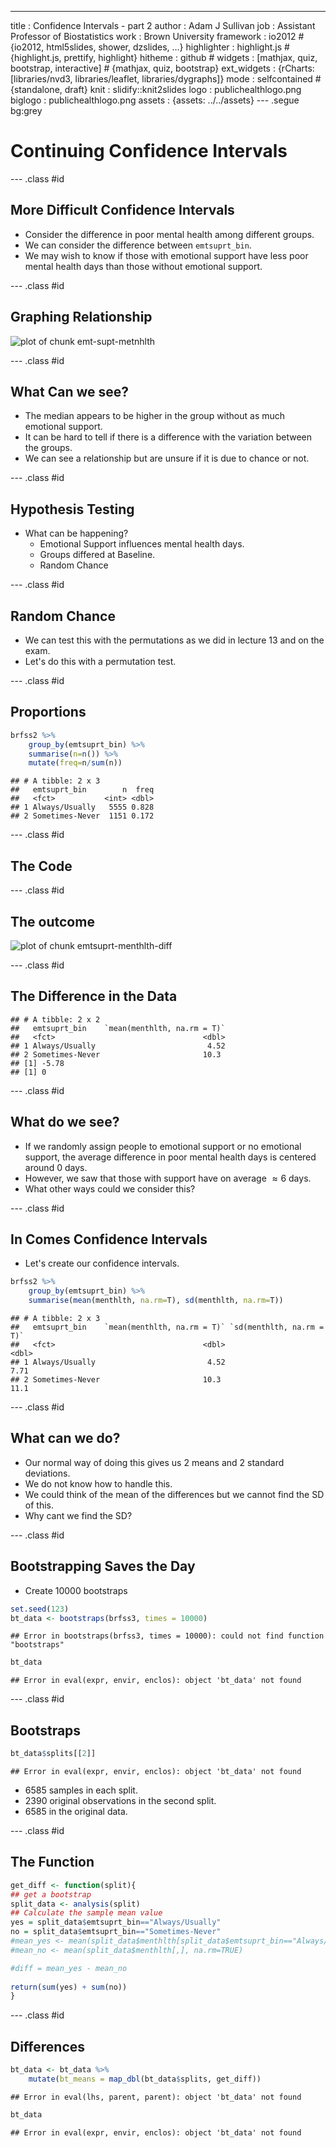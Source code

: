 ---
title       : Confidence Intervals - part 2
author      : Adam J Sullivan 
job         : Assistant Professor of Biostatistics
work        : Brown University
framework   : io2012        # {io2012, html5slides, shower, dzslides, ...}
highlighter : highlight.js # {highlight.js, prettify, highlight}
hitheme     :  github     # 
widgets     : [mathjax, quiz, bootstrap, interactive] # {mathjax, quiz, bootstrap}
ext_widgets : {rCharts: [libraries/nvd3, libraries/leaflet, libraries/dygraphs]}
mode        : selfcontained # {standalone, draft}
knit        : slidify::knit2slides
logo        : publichealthlogo.png
biglogo     : publichealthlogo.png
assets      : {assets: ../../assets}
---  .segue bg:grey




# Continuing Confidence Intervals

--- .class #id

## More Difficult Confidence Intervals 

- Consider the difference in poor mental health among different groups. 
- We can consider the difference between `emtsuprt_bin`. 
- We may wish to know if those with emotional support have less poor mental health days than those without emotional support. 

--- .class #id

## Graphing Relationship

![plot of chunk emt-supt-metnhlth](figure/emt-supt-metnhlth-1.png)

--- .class #id

## What Can we see?

- The median appears to be higher in the group without as much emotional support. 
- It can be hard to tell if there is a difference with the variation between the groups. 
-  We can see a relationship but are unsure if it is due to chance or not. 

--- .class #id

## Hypothesis Testing

- What can be happening? 
    - Emotional Support influences mental health days. 
    - Groups differed at Baseline. 
    - Random Chance


--- .class #id

## Random Chance

- We can test this with the permutations as we did in lecture 13 and on the exam. 
- Let's do this with a permutation test. 

--- .class #id

## Proportions


```r
brfss2 %>% 
    group_by(emtsuprt_bin) %>% 
    summarise(n=n()) %>% 
    mutate(freq=n/sum(n))
```

```
## # A tibble: 2 x 3
##   emtsuprt_bin        n  freq
##   <fct>           <int> <dbl>
## 1 Always/Usually   5555 0.828
## 2 Sometimes-Never  1151 0.172
```

--- .class #id

## The Code




--- .class #id

## The outcome

![plot of chunk emtsuprt-menthlth-diff](figure/emtsuprt-menthlth-diff-1.png)



--- .class #id

## The Difference in the Data


```
## # A tibble: 2 x 2
##   emtsuprt_bin    `mean(menthlth, na.rm = T)`
##   <fct>                                 <dbl>
## 1 Always/Usually                         4.52
## 2 Sometimes-Never                       10.3 
## [1] -5.78
## [1] 0
```



--- .class #id

## What do we see? 

- If we randomly assign people to emotional support or no emotional support, the average difference in poor mental health days is centered around 0 days. 
- However, we saw that those with support have on average $\approx 6$ days. 
- What other ways could we consider this? 


--- .class #id

## In Comes Confidence Intervals

- Let's create our confidence intervals. 


```r
brfss2 %>%
    group_by(emtsuprt_bin) %>%
    summarise(mean(menthlth, na.rm=T), sd(menthlth, na.rm=T))
```

```
## # A tibble: 2 x 3
##   emtsuprt_bin    `mean(menthlth, na.rm = T)` `sd(menthlth, na.rm = T)`
##   <fct>                                 <dbl>                     <dbl>
## 1 Always/Usually                         4.52                      7.71
## 2 Sometimes-Never                       10.3                      11.1
```

--- .class #id

## What can we do? 

- Our normal way of doing this gives us 2 means and 2 standard deviations. 
- We do not know how to handle this. 
- We could think of the mean of the differences but we cannot find the SD of this. 
- Why cant we find the SD?

--- .class #id

## Bootstrapping Saves the Day

- Create 10000 bootstraps


```r
set.seed(123)
bt_data <- bootstraps(brfss3, times = 10000)
```

```
## Error in bootstraps(brfss3, times = 10000): could not find function "bootstraps"
```

```r
bt_data
```

```
## Error in eval(expr, envir, enclos): object 'bt_data' not found
```



--- .class #id

## Bootstraps 


```r
bt_data$splits[[2]]
```

```
## Error in eval(expr, envir, enclos): object 'bt_data' not found
```

- 6585 samples in each split. 
- 2390 original observations in the second split. 
- 6585 in the original data. 

--- .class #id

## The Function


```r
get_diff <- function(split){
## get a bootstrap
split_data <- analysis(split)
## Calculate the sample mean value
yes = split_data$emtsuprt_bin=="Always/Usually"
no = split_data$emtsuprt_bin=="Sometimes-Never"
#mean_yes <- mean(split_data$menthlth[split_data$emtsuprt_bin=="Always/Usually",], na.rm=TRUE)
#mean_no <- mean(split_data$menthlth[,], na.rm=TRUE)

#diff = mean_yes - mean_no
                    
return(sum(yes) + sum(no))
}
```


--- .class #id

## Differences


```r
bt_data <- bt_data %>%
    mutate(bt_means = map_dbl(bt_data$splits, get_diff))
```

```
## Error in eval(lhs, parent, parent): object 'bt_data' not found
```

```r
bt_data
```

```
## Error in eval(expr, envir, enclos): object 'bt_data' not found
```
